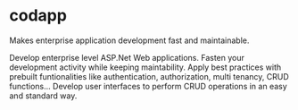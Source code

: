 # codapp
Makes enterprise application development fast and maintainable.

Develop enterprise level ASP.Net Web applications. Fasten your development activity while keeping maintability. Apply best practices with prebuilt funtionalities like authentication, authorization, multi tenancy, CRUD functions... Develop user interfaces to perform CRUD operations in an easy and standard way.
